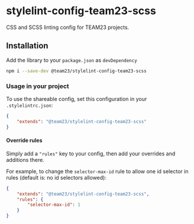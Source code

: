 # stylelint-config-team23-scss

CSS and SCSS linting config for TEAM23 projects.

## Installation

Add the library to your `package.json` as `devDependency`

```bash
npm i --save-dev @team23/stylelint-config-team23-scss
```

### Usage in your project

To use the shareable config, set this configuration in your `.stylelintrc.json`:

```json
{
    "extends": "@team23/stylelint-config-team23-scss"
}
```

#### Override rules

Simply add a `"rules"` key to your config, then add your overrides and additions there.

For example, to change the `selector-max-id` rule to allow one id selector in rules
(default is: no id selectors allowed):

```json
{
    "extends": "@team23/stylelint-config-team23-scss",
    "rules": {
        "selector-max-id": 1
    }
}
```
